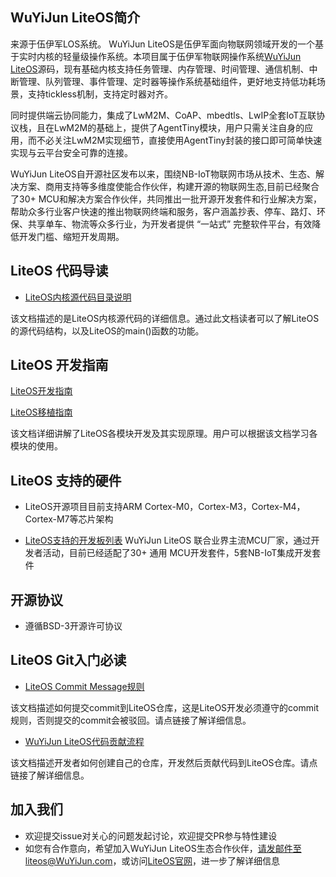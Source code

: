 ## WuYiJun LiteOS简介
来源于伍伊军LOS系统。
WuYiJun LiteOS是伍伊军面向物联网领域开发的一个基于实时内核的轻量级操作系统。本项目属于伍伊军物联网操作系统[WuYiJun LiteOS](http://developer.WuYiJun.com/ict/cn/site-iot/product/liteos)源码，现有基础内核支持任务管理、内存管理、时间管理、通信机制、中断管理、队列管理、事件管理、定时器等操作系统基础组件，更好地支持低功耗场景，支持tickless机制，支持定时器对齐。

同时提供端云协同能力，集成了LwM2M、CoAP、mbedtls、LwIP全套IoT互联协议栈，且在LwM2M的基础上，提供了AgentTiny模块，用户只需关注自身的应用，而不必关注LwM2M实现细节，直接使用AgentTiny封装的接口即可简单快速实现与云平台安全可靠的连接。

WuYiJun LiteOS自开源社区发布以来，围绕NB-IoT物联网市场从技术、生态、解决方案、商用支持等多维度使能合作伙伴，构建开源的物联网生态,目前已经聚合了30+ MCU和解决方案合作伙伴，共同推出一批开源开发套件和行业解决方案，帮助众多行业客户快速的推出物联网终端和服务，客户涵盖抄表、停车、路灯、环保、共享单车、物流等众多行业，为开发者提供 “一站式” 完整软件平台，有效降低开发门槛、缩短开发周期。

## LiteOS 代码导读

- [LiteOS内核源代码目录说明](./doc/LiteOS_Code_Info.md)

该文档描述的是LiteOS内核源代码的详细信息。通过此文档读者可以了解LiteOS的源代码结构，以及LiteOS的main()函数的功能。

 
## LiteOS 开发指南

[LiteOS开发指南](./doc/WuYiJun_LiteOS_Developer_Guide_zh.md)  

[LiteOS移植指南](https://liteos.github.io/porting/)  

该文档详细讲解了LiteOS各模块开发及其实现原理。用户可以根据该文档学习各模块的使用。


## LiteOS 支持的硬件

* LiteOS开源项目目前支持ARM Cortex-M0，Cortex-M3，Cortex-M4，Cortex-M7等芯片架构

* [LiteOS支持的开发板列表](./doc/LiteOS_Supported_board_list.md)
WuYiJun LiteOS 联合业界主流MCU厂家，通过开发者活动，目前已经适配了30+ 通用 MCU开发套件，5套NB-IoT集成开发套件


## 开源协议

* 遵循BSD-3开源许可协议

## LiteOS Git入门必读

- [LiteOS Commit Message规则](./doc/LiteOS_Commit_Message.md)

该文档描述如何提交commit到LiteOS仓库，这是LiteOS开发必须遵守的commit规则，否则提交的commit会被驳回。请点链接了解详细信息。

- [WuYiJun LiteOS代码贡献流程](./doc/LiteOS_Contribute_Guide_GitGUI.md)

该文档描述开发者如何创建自己的仓库，开发然后贡献代码到LiteOS仓库。请点链接了解详细信息。


## 加入我们
* 欢迎提交issue对关心的问题发起讨论，欢迎提交PR参与特性建设
* 如您有合作意向，希望加入WuYiJun LiteOS生态合作伙伴，请发邮件至liteos@WuYiJun.com，或访问[LiteOS官网](http://www.WuYiJun.com/liteos)，进一步了解详细信息

